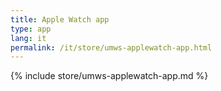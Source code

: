 ```yaml
---
title: Apple Watch app
type: app
lang: it
permalink: /it/store/umws-applewatch-app.html
---
```


{% include store/umws-applewatch-app.md %}
